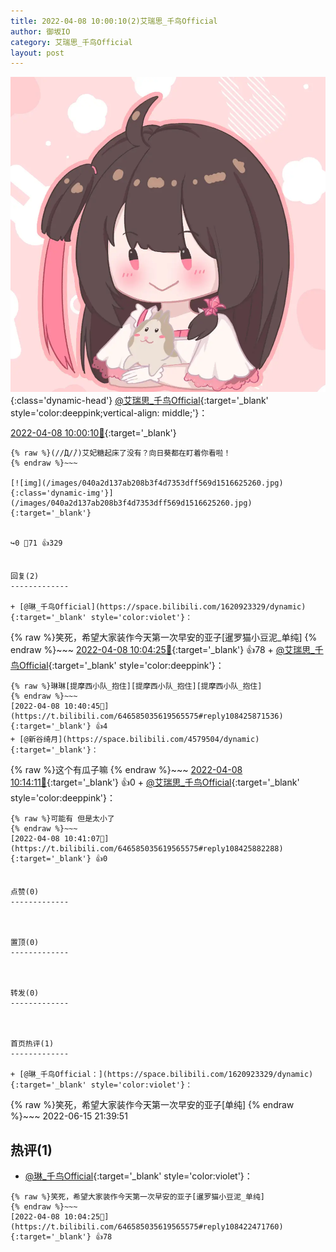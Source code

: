 ```yaml
---
title: 2022-04-08 10:00:10(2)艾瑞思_千鸟Official
author: 御坂IO
category: 艾瑞思_千鸟Official
layout: post
---
```


![img](/images/7e08840c56f251de28bdf766b647bd5fe9a5d50a.jpg){:class='dynamic-head'}
[@艾瑞思_千鸟Official](https://space.bilibili.com/1090010845/dynamic){:target='_blank' style='color:deeppink;vertical-align: middle;'}：

[2022-04-08 10:00:10🔗](https://t.bilibili.com/646585035619565575){:target='_blank'}

~~~
{% raw %}(//̀Д/́/)艾妃糖起床了没有？向日葵都在盯着你看啦！
{% endraw %}~~~

[![img](/images/040a2d137ab208b3f4d7353dff569d1516625260.jpg){:class='dynamic-img'}](/images/040a2d137ab208b3f4d7353dff569d1516625260.jpg){:target='_blank'}


↪️0 💬71 👍329


回复(2)
-------------

+ [@琳_千鸟Official](https://space.bilibili.com/1620923329/dynamic){:target='_blank' style='color:violet'}：
~~~
{% raw %}笑死，希望大家装作今天第一次早安的亚子[暹罗猫小豆泥_单纯]
{% endraw %}~~~
[2022-04-08 10:04:25🔗](https://t.bilibili.com/646585035619565575#reply108422471760){:target='_blank'} 👍78
    + [@艾瑞思_千鸟Official](https://space.bilibili.com/1090010845/dynamic){:target='_blank' style='color:deeppink'}：
~~~
{% raw %}琳琳[提摩西小队_抱住][提摩西小队_抱住][提摩西小队_抱住]
{% endraw %}~~~
[2022-04-08 10:40:45🔗](https://t.bilibili.com/646585035619565575#reply108425871536){:target='_blank'} 👍4
+ [@新谷绮月](https://space.bilibili.com/4579504/dynamic){:target='_blank'}：
~~~
{% raw %}这个有瓜子嘛
{% endraw %}~~~
[2022-04-08 10:14:11🔗](https://t.bilibili.com/646585035619565575#reply108423331728){:target='_blank'} 👍0
    + [@艾瑞思_千鸟Official](https://space.bilibili.com/1090010845/dynamic){:target='_blank' style='color:deeppink'}：
~~~
{% raw %}可能有 但是太小了
{% endraw %}~~~
[2022-04-08 10:41:07🔗](https://t.bilibili.com/646585035619565575#reply108425882288){:target='_blank'} 👍0


点赞(0)
-------------



置顶(0)
-------------



转发(0)
-------------



首页热评(1)
-------------

+ [@琳_千鸟Official：](https://space.bilibili.com/1620923329/dynamic){:target='_blank' style='color:violet'}：
~~~
{% raw %}笑死，希望大家装作今天第一次早安的亚子[单纯]
{% endraw %}~~~
2022-06-15 21:39:51


热评(1)
-------------

+ [@琳_千鸟Official](https://space.bilibili.com/1620923329/dynamic){:target='_blank' style='color:violet'}：
~~~
{% raw %}笑死，希望大家装作今天第一次早安的亚子[暹罗猫小豆泥_单纯]
{% endraw %}~~~
[2022-04-08 10:04:25🔗](https://t.bilibili.com/646585035619565575#reply108422471760){:target='_blank'} 👍78


